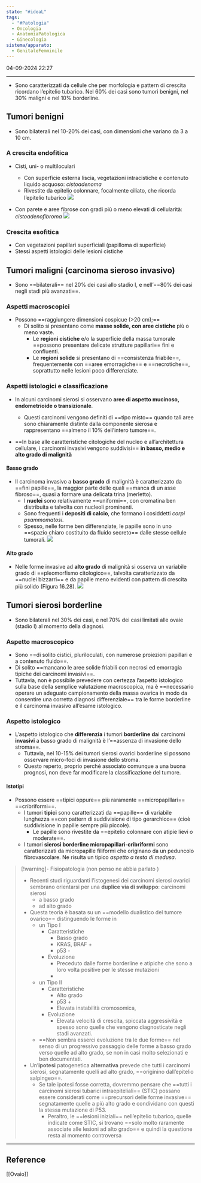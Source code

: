 ```yaml
---
stato: "#ideaL"
tags:
  - "#Patologia"
  - Oncologia
  - AnatomiaPatologica
  - Ginecologia
sistema/apparato:
  - GenitaleFemminile
---
```


04-09-2024 22:27

--- 

- Sono caratterizzati da cellule che per morfologia e pattern di crescita ricordano l’epitelio tubarico. Nel 60% dei casi sono tumori benigni, nel 30% maligni e nel 10% borderline.
## Tumori benigni
- Sono bilaterali nel 10-20% dei casi, con dimensioni che variano da 3 a 10 cm. 
### A crescita endofitica
- Cisti, uni- o multiloculari
	- Con superficie esterna liscia, vegetazioni intracistiche e contenuto liquido acquoso: *cistoadenoma*
	- Rivestite da epitelio colonnare, focalmente ciliato, che ricorda l’epitelio tubarico
![](https://i.imgur.com/a3sD13x.png)

- Con parete e aree fibrose con gradi più o meno elevati di cellularità: *cistoadenofibroma*
![](https://i.imgur.com/VqVweim.png)

### Crescita esofitica
- Con vegetazioni papillari superficiali (papilloma di superficie)
- Stessi aspetti istologici delle lesioni cistiche

## Tumori maligni (carcinoma sieroso invasivo)
- Sono ==bilaterali== nel 20% dei casi allo stadio I, e nell’==80% dei casi negli stadi più avanzati==.
### Aspetti macroscopici
- Possono ==raggiungere dimensioni cospicue (>20 cm);==
	- Di solito si presentano come **masse solide, con aree cistiche** più o meno vaste. 
		- Le **regioni cistiche** e/o la superficie della massa tumorale ==possono presentare delicate strutture papillari== fini e confluenti. 
		- Le **regioni solide** si presentano di ==consistenza friabile==, frequentemente con ==aree emorragiche== e ==necrotiche==, soprattutto nelle lesioni poco differenziate. 
### Aspetti istologici e classificazione

- In alcuni carcinomi sierosi si osservano **aree di aspetto mucinoso, endometrioide o transizionale**. 
	- Questi carcinomi vengono definiti di ==tipo misto== quando tali aree sono chiaramente distinte dalla componente sierosa e rappresentano ==almeno il 10% dell’intero tumore==.

- ==In base alle caratteristiche citologiche del nucleo e all’architettura cellulare, i carcinomi invasivi vengono suddivisi== **in basso, medio e alto grado di malignità**
#### Basso grado
- Il carcinoma invasivo a **basso grado** di malignità è caratterizzato da ==fini papille==, la maggior parte delle quali ==manca di un asse fibroso==, quasi a formare una delicata trina (merletto).
	- I **nuclei** sono relativamente ==uniformi==, con cromatina ben distribuita e talvolta con nucleoli prominenti. 
	- Sono frequenti i **depositi di calcio**, che formano i cosiddetti *corpi psammomatosi*.
	- Spesso, nelle forme ben differenziate, le papille sono in uno ==spazio chiaro costituito da fluido secreto== dalle stesse cellule tumorali.
![](https://i.imgur.com/M5GRVdj.png)

#### Alto grado
- Nelle forme invasive ad **alto grado** di malignità si osserva un variabile grado di ==pleomorfismo citologico==, talvolta caratterizzato da ==nuclei bizzarri== e da papille meno evidenti con pattern di crescita più solido (Figura 16.28). 
![](https://i.imgur.com/qyPe7gx.png)

## Tumori sierosi borderline

- Sono bilaterali nel 30% dei casi, e nel 70% dei casi limitati alle ovaie (stadio I) al momento della diagnosi.
### Aspetto macroscopico
- Sono ==di solito cistici, pluriloculati, con numerose proiezioni papillari e a contenuto fluido==.
- Di solito ==mancano le aree solide friabili con necrosi ed emorragia tipiche dei carcinomi invasivi==.
- Tuttavia, non è possibile prevedere con certezza l’aspetto istologico sulla base della semplice valutazione macroscopica, ma è ==necessario operare un adeguato campionamento della massa ovarica in modo da consentire una corretta diagnosi differenziale== tra le forme borderline e il carcinoma invasivo all’esame istologico.
### Aspetto istologico
- L’aspetto istologico che **differenzia** i tumori **borderline** **da**i carcinomi **invasivi** a basso grado di malignità è l’==assenza di invasione dello stroma==.
	- Tuttavia, nel 10-15% dei tumori sierosi ovarici borderline si possono osservare micro-foci di invasione dello stroma.
	- Questo reperto, proprio perché associato comunque a una buona prognosi, non deve far modificare la classificazione del tumore.
#### Istotipi
- Possono essere ==tipici oppure== più raramente ==micropapillari== ==cribriformi==.
	- I tumori **tipici** sono caratterizzati da ==papille== di variabile lunghezza ==con pattern di suddivisione di tipo gerarchico== (cioè suddivisione in papille sempre più piccole). 
		- Le papille sono rivestite da ==epitelio colonnare con atipie lievi o moderate==. 
	- I tumori **sierosi borderline micropapillari-cribriformi** sono caratterizzati da micropapille filiformi che originano da un peduncolo fibrovascolare. Ne risulta un tipico *aspetto a testa di medusa*. 

>[!warning]- Fisiopatologia (non penso ne abbia parlato )
>- Recenti studi riguardanti l’istogenesi dei carcinomi sierosi ovarici sembrano orientarsi per una **duplice via di sviluppo**: carcinomi sierosi 
>	- a basso grado 
>	- ad alto grado 
>- Questa teoria è basata su un ==modello dualistico del tumore ovarico== distinguendo le forme in 
>	- un Tipo I  
>		- Caratteristiche
>			- Basso grado 
>			- KRAS, BRAF +
>			- p53 -
>		- Evoluzione
>			- Preceduto dalle forme borderline e atipiche che sono a loro volta positive per le stesse mutazioni
>			- 
>	- un Tipo II 
>		- Caratteristiche
>			- Alto grado
>			- p53 +
>			- Elevata instabilità cromosomica,
>		- Evoluzione
>			- Elevata velocità di crescita, spiccata aggressività e spesso sono quelle che vengono diagnosticate negli stadi avanzati. 
>	- ==Non sembra esserci evoluzione tra le due forme== nel senso di un progressivo passaggio delle forme a basso grado verso quelle ad alto grado, se non in casi molto selezionati e ben documentati.
>- Un’**ipotesi** patogenetica **alternativa** prevede che tutti i carcinomi sierosi, segnatamente quelli ad alto grado, ==originino dall’epitelio salpingeo==.
>	- Se tale ipotesi fosse corretta, dovremmo pensare che ==tutti i carcinomi sierosi tubarici intraepiteliali== (STIC) possano essere considerati come ==precursori delle forme invasive== segnatamente quelle a più alto grado e condividano con questi la stessa mutazione di P53. 
>		- Peraltro, le ==lesioni iniziali== nell’epitelio tubarico, quelle indicate come STIC, si trovano ==solo molto raramente associate alle lesioni ad alto grado== e quindi la questione resta al momento controversa





--- 
## Reference
[[Ovaio]]